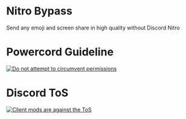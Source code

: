 # Nitro Bypass

Send any emoji and screen share in high quality without Discord Nitro

# Powercord Guideline
[![Do not attempt to circumvent permissions](https://user-images.githubusercontent.com/13122796/152648190-6a3b7610-62d2-492d-8569-7f43dcd152ce.jpeg)](https://powercord.dev/guidelines)

# Discord ToS
[![Client mods are against the ToS](https://user-images.githubusercontent.com/13122796/152648311-438de9cd-3baa-4f0a-b3cf-6ae635143fce.jpeg)](https://twitter.com/discord/status/1042341021273743360)
